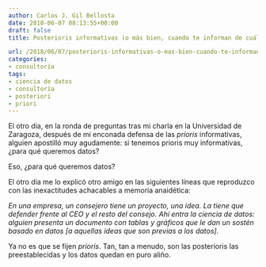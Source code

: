 ```yaml
---
author: Carlos J. Gil Bellosta
date: 2018-06-07 08:13:55+00:00
draft: false
title: Posterioris informativas (o más bien, cuando te informan de cuál es la posteriori)

url: /2018/06/07/posterioris-informativas-o-mas-bien-cuando-te-informan-de-cual-es-la-posteriori/
categories:
- consultoría
tags:
- ciencia de datos
- consultoría
- posteriori
- priori
---
```


El otro día, en la ronda de preguntas tras mi charla en la Universidad de Zaragoza, después de mi enconada defensa de las _prioris_ informativas, alguien apostilló muy agudamente: si tenemos prioris muy informativas, ¿para qué queremos datos?

Eso, ¿para qué queremos datos?

El otro día me lo explicó otro amigo en las siguientes líneas que reproduzco con las inexactitudes achacables a memoria anaidética:

_En una empresa, un consejero tiene un proyecto, una idea. La tiene que defender frente al CEO y el resto del consejo. Ahí entra la _ciencia de datos_: alguien presenta un documento con tablas y gráficos que le dan un sostén basado en datos [a aquellas ideas que son previas a los datos]._

Ya no es que se fijen _prioris_. Tan, tan a menudo, son las posterioris las preestablecidas y los datos quedan en puro aliño.